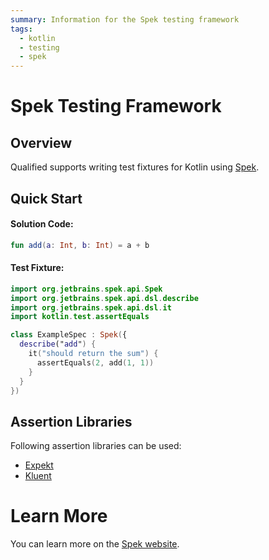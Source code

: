 ```yaml
---
summary: Information for the Spek testing framework
tags:
  - kotlin
  - testing
  - spek
---
```


# Spek Testing Framework

## Overview

Qualified supports writing test fixtures for Kotlin using [Spek][1].

## Quick Start

#### Solution Code:

```kotlin
fun add(a: Int, b: Int) = a + b
```

#### Test Fixture:

```kotlin
import org.jetbrains.spek.api.Spek
import org.jetbrains.spek.api.dsl.describe
import org.jetbrains.spek.api.dsl.it
import kotlin.test.assertEquals

class ExampleSpec : Spek({
  describe("add") {
    it("should return the sum") {
      assertEquals(2, add(1, 1))
    }
  }
})
```

## Assertion Libraries

Following assertion libraries can be used:

- [Expekt](https://winterbe.github.io/expekt/)
- [Kluent](https://markusamshove.github.io/Kluent/)

# Learn More

You can learn more on the [Spek website][1].

[1]: https://spekframework.org/
